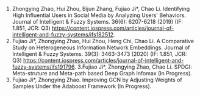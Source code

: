 1. Zhongying Zhao, Hui Zhou, Bijun Zhang, Fujiao Ji*, Chao Li. Identifying High Influential Users in Social Media by Analyzing Users' Behaviors. Journal of Intelligent & Fuzzy Systems. 36(6): 6207-6218 (2019) (IF: 1.851, JCR: Q3) https://content.iospress.com/articles/journal-of-intelligent-and-fuzzy-systems/ifs182512.
2. Fujiao Ji*, Zhongying Zhao, Hui Zhou, Heng Chi, Chao Li. A Comparative Study on Heterogeneous Information Network Embeddings. Journal of Intelligent & Fuzzy Systems. 39(3): 3463-3473 (2020) (IF: 1.851, JCR: Q3) https://content.iospress.com/articles/journal-of-intelligent-and-fuzzy-systems/ifs191796.
3.Fujiao Ji*, Zhongying Zhao, Chao Li. SPDGI: Meta-struture and Meta-path based Deep Graph Infomax (In Progress).
7. Fujiao Ji*, Zhongying Zhao. Improving GCN by Adjusting Weights of Samples Under the Adaboost Framework (In Progress).
 


